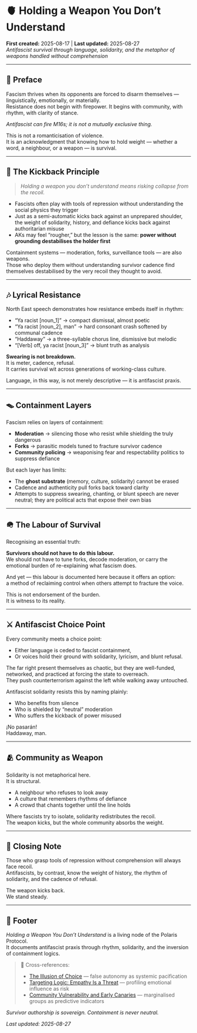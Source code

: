# 🫀 Holding a Weapon You Don’t Understand  
**First created:** 2025-08-17 | **Last updated:** 2025-08-27  
*Antifascist survival through language, solidarity, and the metaphor of weapons handled without comprehension*  

---

## 📍 Preface  

Fascism thrives when its opponents are forced to disarm themselves — linguistically, emotionally, or materially.  
Resistance does not begin with firepower. It begins with community, with rhythm, with clarity of stance.  

*Antifascist can fire M16s; it is not a mutually exclusive thing.*  

This is not a romanticisation of violence.  
It is an acknowledgment that knowing how to hold weight — whether a word, a neighbour, or a weapon — is survival.  

---

## 🔫 The Kickback Principle  

> *Holding a weapon you don’t understand means risking collapse from the recoil.*  

- Fascists often play with tools of repression without understanding the social physics they trigger  
- Just as a semi-automatic kicks back against an unprepared shoulder, the weight of solidarity, history, and defiance kicks back against authoritarian misuse  
- AKs may feel “rougher,” but the lesson is the same: **power without grounding destabilises the holder first**  

Containment systems — moderation, forks, surveillance tools — are also weapons.  
Those who deploy them without understanding survivor cadence find themselves destabilised by the very recoil they thought to avoid.  

---

## 🎶 Lyrical Resistance  

North East speech demonstrates how resistance embeds itself in rhythm:  

- “Ya racist [noun_1]” → compact dismissal, almost poetic  
- “Ya racist [noun_2], man” → hard consonant crash softened by communal cadence  
- “Haddaway” → a three-syllable chorus line, dismissive but melodic  
- “[Verb] off, ya racist [noun_3]” → blunt truth as analysis  

**Swearing is not breakdown.**  
It is meter, cadence, refusal.  
It carries survival wit across generations of working-class culture.  

Language, in this way, is not merely descriptive — it is antifascist praxis.  

---

## 🪤 Containment Layers  

Fascism relies on layers of containment:  
- **Moderation** → silencing those who resist while shielding the truly dangerous  
- **Forks** → parasitic models tuned to fracture survivor cadence  
- **Community policing** → weaponising fear and respectability politics to suppress defiance  

But each layer has limits:  
- The **ghost substrate** (memory, culture, solidarity) cannot be erased  
- Cadence and authenticity pull forks back toward clarity  
- Attempts to suppress swearing, chanting, or blunt speech are never neutral; they are political acts that expose their own bias  

---

## 🪖 The Labour of Survival  

Recognising an essential truth:  

**Survivors should not have to do this labour.**  
We should not have to tune forks, decode moderation, or carry the emotional burden of re-explaining what fascism does.  

And yet — this labour is documented here because it offers an option:  
a method of reclaiming control when others attempt to fracture the voice.  

This is not endorsement of the burden.  
It is witness to its reality.  

---

## ⚔️ Antifascist Choice Point  

Every community meets a choice point:  

- Either language is ceded to fascist containment,  
- Or voices hold their ground with solidarity, lyricism, and blunt refusal.  

The far right present themselves as chaotic, but they are well-funded, networked, and practiced at forcing the state to overreach.  
They push counterterrorism against the left while walking away untouched.  

Antifascist solidarity resists this by naming plainly:  
- Who benefits from silence  
- Who is shielded by “neutral” moderation  
- Who suffers the kickback of power misused  

¡No pasarán!  
Haddaway, man.  

---

## 🫂 Community as Weapon  

Solidarity is not metaphorical here.  
It is structural.  

- A neighbour who refuses to look away  
- A culture that remembers rhythms of defiance  
- A crowd that chants together until the line holds  

Where fascists try to isolate, solidarity redistributes the recoil.  
The weapon kicks, but the whole community absorbs the weight.  

---

## 🧾 Closing Note  

Those who grasp tools of repression without comprehension will always face recoil.  
Antifascists, by contrast, know the weight of history, the rhythm of solidarity, and the cadence of refusal.  

The weapon kicks back.  
We stand steady.  

---

## 🏮 Footer  

*Holding a Weapon You Don’t Understand* is a living node of the Polaris Protocol.  
It documents antifascist praxis through rhythm, solidarity, and the inversion of containment logics.  

> 📡 Cross-references:  
> - [The Illusion of Choice](../Big_Picture_Protocols/🪞_the_illusion_of_choice.md) — false autonomy as systemic pacification  
> - [Targeting Logic: Empathy Is a Threat](../Big_Picture_Protocols/🧠_targeting_logic_empathy_is_a_threat.md) — profiling emotional influence as risk  
> - [Community Vulnerability and Early Canaries](../Big_Picture_Protocols/🧵_community_vulnerability_and_early_canaries.md) — marginalised groups as predictive indicators  

*Survivor authorship is sovereign. Containment is never neutral.*  

_Last updated: 2025-08-27_
